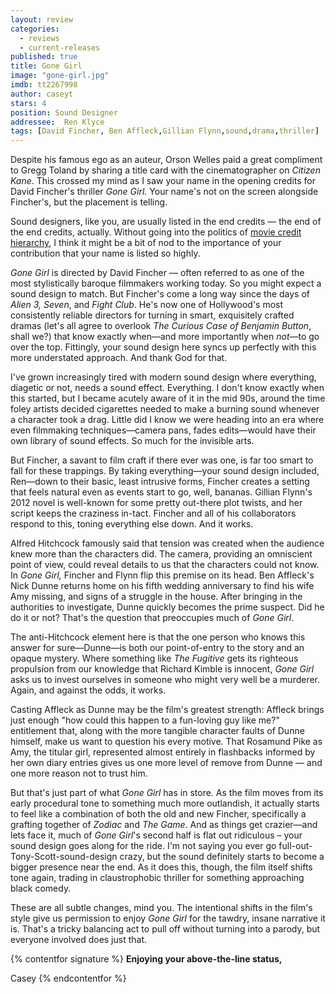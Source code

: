 ```yaml
---
layout: review
categories: 
  - reviews
  - current-releases
published: true
title: Gone Girl
image: "gone-girl.jpg"
imdb: tt2267998
author: caseyt
stars: 4
position: Sound Designer
addressee:  Ren Klyce
tags: [David Fincher, Ben Affleck,Gillian Flynn,sound,drama,thriller]
---
```

Despite his famous ego as an auteur, Orson Welles paid a great compliment to Gregg Toland by sharing a title card with the cinematographer on _Citizen Kane_. This crossed my mind as I saw your name in the opening credits for David Fincher's thriller _Gone Girl._ Your name's not on the screen alongside Fincher's, but the placement is telling.

Sound designers, like you, are usually listed in the end credits — the end of the end credits, actually. Without going into the politics of [movie credit hierarchy](http://www.dearcastandcrew.com/content/2014/5/9/neighbors.html), I think it might be a bit of nod to the importance of your contribution that your name is listed so highly.

_Gone Girl_ is directed by David Fincher — often referred to as one of the most stylistically baroque filmmakers working today. So you might expect a sound design to match. But Fincher's come a long way since the days of _Alien 3, Seven_, and _Fight Club_. He's now one of Hollywood's most consistently reliable directors for turning in smart, exquisitely crafted dramas (let's all agree to overlook _The Curious Case of Benjamin Button_, shall we?) that know exactly when—and more importantly when *not*—to go over the top. Fittingly, your sound design here syncs up perfectly with this more understated approach. And thank God for that.

I've grown increasingly tired with modern sound design where everything, diagetic or not, needs a sound effect. Everything. I don't know exactly when this started, but I became acutely aware of it in the mid 90s, around the time foley artists decided cigarettes needed to make a burning sound whenever a character took a drag. Little did I know we were heading into an era where even filmmaking techniques—camera pans, fades edits—would have their own library of sound effects. So much for the invisible arts.

But Fincher, a savant to film craft if there ever was one, is far too smart to fall for these trappings. By taking everything—your sound design included, Ren—down to their basic, least intrusive forms, Fincher creates a setting that feels natural even as events start to go, well, bananas. Gillian Flynn's 2012 novel is well-known for some pretty out-there plot twists, and her script keeps the craziness in-tact. Fincher and all of his collaborators respond to this, toning everything else down. And it works.

Alfred Hitchcock famously said that tension was created when the audience knew more than the characters did. The camera, providing an omniscient point of view, could reveal details to us that the characters could not know. In _Gone Girl,_ Fincher and Flynn flip this premise on its head. Ben Affleck's Nick Dunne returns home on his fifth wedding anniversary to find his wife Amy missing, and signs of a struggle in the house. After bringing in the authorities to investigate, Dunne quickly becomes the prime suspect. Did he do it or not? That's the question that preoccupies much of _Gone Girl_.

The anti-Hitchcock element here is that the one person who knows this answer for sure—Dunne—is both our point-of-entry to the story and an opaque mystery. Where something like _The Fugitive_ gets its righteous propulsion from our knowledge that Richard Kimble is innocent, _Gone Girl_ asks us to invest ourselves in someone who might very well be a murderer. Again, and against the odds, it works.

Casting Affleck as Dunne may be the film's greatest strength: Affleck brings just enough "how could this happen to a fun-loving guy like me?" entitlement that, along with the more tangible character faults of Dunne himself, make us want to question his every motive. That Rosamund Pike as Amy, the titular girl, represented almost entirely in flashbacks informed by her own diary entries gives us one more level of remove from Dunne — and one more reason not to trust him.

But that's just part of what _Gone Girl_ has in store. As the film moves from its early procedural tone to something much more outlandish, it actually starts to feel like a combination of both the old and new Fincher, specifically a grafting together of _Zodiac_ and _The Game_. And as things get crazier—and lets face it, much of _Gone Girl_'s second half is flat out ridiculous – your sound design goes along for the ride. I'm not saying you ever go full-out-Tony-Scott-sound-design crazy, but the sound definitely starts to become a bigger presence near the end. As it does this, though, the film itself shifts tone again, trading in claustrophobic thriller for something approaching black comedy.

These are all subtle changes, mind you. The intentional shifts in the film's style give us permission to enjoy _Gone Girl_ for the tawdry, insane narrative it is. That's a tricky balancing act to pull off without turning into a parody, but everyone involved does just that.

{% contentfor signature %}
**Enjoying your above-the-line status,**

Casey
{% endcontentfor %}